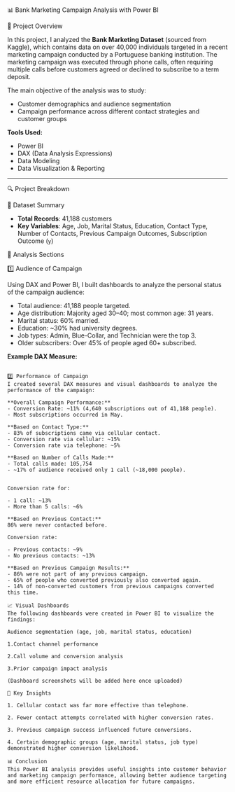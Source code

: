 📊 Bank Marketing Campaign Analysis with Power BI

📌 Project Overview

In this project, I analyzed the **Bank Marketing Dataset** (sourced from Kaggle), which contains data on over 40,000 individuals targeted in a recent marketing campaign conducted by a Portuguese banking institution. The marketing campaign was executed through phone calls, often requiring multiple calls before customers agreed or declined to subscribe to a term deposit.

The main objective of the analysis was to study:
- Customer demographics and audience segmentation
- Campaign performance across different contact strategies and customer groups

**Tools Used:**
- Power BI 
- DAX (Data Analysis Expressions)
- Data Modeling
- Data Visualization & Reporting

---
🔍 Project Breakdown

📂 Dataset Summary

- **Total Records**: 41,188 customers
- **Key Variables**: Age, Job, Marital Status, Education, Contact Type, Number of Contacts, Previous Campaign Outcomes, Subscription Outcome (`y`)

🔎 Analysis Sections

1️⃣ Audience of Campaign

Using DAX and Power BI, I built dashboards to analyze the personal status of the campaign audience:

- Total audience: 41,188 people targeted.
- Age distribution: Majority aged 30–40; most common age: 31 years.
- Marital status: 60% married.
- Education: ~30% had university degrees.
- Job types: Admin, Blue-Collar, and Technician were the top 3.
- Older subscribers: Over 45% of people aged 60+ subscribed.

**Example DAX Measure:**

```see my PBIX file

2️⃣ Performance of Campaign
I created several DAX measures and visual dashboards to analyze the performance of the campaign:

**Overall Campaign Performance:**
- Conversion Rate: ~11% (4,640 subscriptions out of 41,188 people).
- Most subscriptions occurred in May.

**Based on Contact Type:**
- 83% of subscriptions came via cellular contact.
- Conversion rate via cellular: ~15%
- Conversion rate via telephone: ~5%

**Based on Number of Calls Made:**
- Total calls made: 105,754
- ~17% of audience received only 1 call (~18,000 people).


Conversion rate for:

- 1 call: ~13%
- More than 5 calls: ~6%

**Based on Previous Contact:**
86% were never contacted before.

Conversion rate:

- Previous contacts: ~9%
- No previous contacts: ~13%

**Based on Previous Campaign Results:**
- 86% were not part of any previous campaign.
- 65% of people who converted previously also converted again.
- 14% of non-converted customers from previous campaigns converted this time.

📈 Visual Dashboards
The following dashboards were created in Power BI to visualize the findings:

Audience segmentation (age, job, marital status, education)

1.Contact channel performance

2.Call volume and conversion analysis

3.Prior campaign impact analysis

(Dashboard screenshots will be added here once uploaded)

📝 Key Insights

1. Cellular contact was far more effective than telephone.

2. Fewer contact attempts correlated with higher conversion rates.

3. Previous campaign success influenced future conversions.

4. Certain demographic groups (age, marital status, job type) demonstrated higher conversion likelihood.

📊 Conclusion
This Power BI analysis provides useful insights into customer behavior and marketing campaign performance, allowing better audience targeting and more efficient resource allocation for future campaigns.


